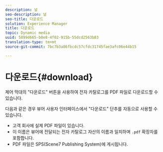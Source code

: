 ```yaml
---
description: 널
seo-description: 널
seo-title: 다운로드
solution: Experience Manager
title: 다운로드
topic: Dynamic media
uuid: 5899d665-b0e8-4f02-915b-55dcd2563b83
translation-type: tm+mt
source-git-commit: 7bc7b3a86fbcdc57cfdc31745fae3afc06e44b15

---
```



# 다운로드{#download}

제어 막대의 &quot;다운로드&quot; 버튼을 사용하여 전자 카탈로그를 PDF 파일로 다운로드할 수 있습니다.

다음과 같은 경우 뷰어 사용자 인터페이스에서 &quot;다운로드&quot; 단추를 자동으로 사용할 수 있습니다.

* 고객 회사에 실제 PDF 파일이 있습니다.
* 이 이름은 뷰어에 전달되는 전자 카탈로그 자산의 이름과 일치하며 `.pdf` 확장자를 포함합니다.
* PDF 파일은 SPS(Scene7 Publishing System)에 게시됩니다.

